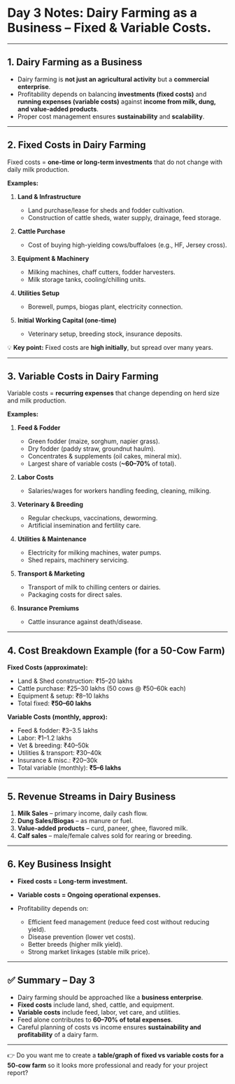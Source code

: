 <h1>Day 3 Notes: Dairy Farming as a Business – Fixed & Variable Costs.</h1>

---

## 1. Dairy Farming as a Business

* Dairy farming is **not just an agricultural activity** but a **commercial enterprise**.
* Profitability depends on balancing **investments (fixed costs)** and **running expenses (variable costs)** against **income from milk, dung, and value-added products**.
* Proper cost management ensures **sustainability** and **scalability**.

---

## 2. Fixed Costs in Dairy Farming

Fixed costs = **one-time or long-term investments** that do not change with daily milk production.

**Examples:**

1. **Land & Infrastructure**

   * Land purchase/lease for sheds and fodder cultivation.
   * Construction of cattle sheds, water supply, drainage, feed storage.

2. **Cattle Purchase**

   * Cost of buying high-yielding cows/buffaloes (e.g., HF, Jersey cross).

3. **Equipment & Machinery**

   * Milking machines, chaff cutters, fodder harvesters.
   * Milk storage tanks, cooling/chilling units.

4. **Utilities Setup**

   * Borewell, pumps, biogas plant, electricity connection.

5. **Initial Working Capital (one-time)**

   * Veterinary setup, breeding stock, insurance deposits.

💡 **Key point:** Fixed costs are **high initially**, but spread over many years.

---

## 3. Variable Costs in Dairy Farming

Variable costs = **recurring expenses** that change depending on herd size and milk production.

**Examples:**

1. **Feed & Fodder**

   * Green fodder (maize, sorghum, napier grass).
   * Dry fodder (paddy straw, groundnut haulm).
   * Concentrates & supplements (oil cakes, mineral mix).
   * Largest share of variable costs (**\~60–70%** of total).

2. **Labor Costs**

   * Salaries/wages for workers handling feeding, cleaning, milking.

3. **Veterinary & Breeding**

   * Regular checkups, vaccinations, deworming.
   * Artificial insemination and fertility care.

4. **Utilities & Maintenance**

   * Electricity for milking machines, water pumps.
   * Shed repairs, machinery servicing.

5. **Transport & Marketing**

   * Transport of milk to chilling centers or dairies.
   * Packaging costs for direct sales.

6. **Insurance Premiums**

   * Cattle insurance against death/disease.

---

## 4. Cost Breakdown Example (for a 50-Cow Farm)

**Fixed Costs (approximate):**

* Land & Shed construction: ₹15–20 lakhs
* Cattle purchase: ₹25–30 lakhs (50 cows @ ₹50–60k each)
* Equipment & setup: ₹8–10 lakhs
* Total fixed: **₹50–60 lakhs**

**Variable Costs (monthly, approx):**

* Feed & fodder: ₹3–3.5 lakhs
* Labor: ₹1–1.2 lakhs
* Vet & breeding: ₹40–50k
* Utilities & transport: ₹30–40k
* Insurance & misc.: ₹20–30k
* Total variable (monthly): **₹5–6 lakhs**

---

## 5. Revenue Streams in Dairy Business

1. **Milk Sales** – primary income, daily cash flow.
2. **Dung Sales/Biogas** – as manure or fuel.
3. **Value-added products** – curd, paneer, ghee, flavored milk.
4. **Calf sales** – male/female calves sold for rearing or breeding.

---

## 6. Key Business Insight

* **Fixed costs = Long-term investment.**
* **Variable costs = Ongoing operational expenses.**
* Profitability depends on:

  * Efficient feed management (reduce feed cost without reducing yield).
  * Disease prevention (lower vet costs).
  * Better breeds (higher milk yield).
  * Strong market linkages (stable milk price).

---

## ✅ Summary – Day 3

* Dairy farming should be approached like a **business enterprise**.
* **Fixed costs** include land, shed, cattle, and equipment.
* **Variable costs** include feed, labor, vet care, and utilities.
* Feed alone contributes to **60–70% of total expenses**.
* Careful planning of costs vs income ensures **sustainability and profitability** of a dairy farm.

---

👉 Do you want me to create a **table/graph of fixed vs variable costs for a 50-cow farm** so it looks more professional and ready for your project report?
